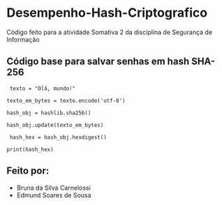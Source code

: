 # Desempenho-Hash-Criptografico

Código feito para a atividade Somativa 2 da disciplina de Segurança de Informação

## Código base para salvar senhas em hash SHA-256
`` texto = "Olá, mundo!"``

`` texto_em_bytes = texto.encode('utf-8') ``

`` hash_obj = hashlib.sha256() ``

``hash_obj.update(texto_em_bytes)``

`` hash_hex = hash_obj.hexdigest()``

``print(hash_hex)``

## Feito por:

- Bruna da Silva Carnelossi
- Edmund Soares de Sousa
